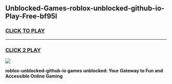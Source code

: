 
## Unblocked-Games-roblox-unblocked-github-io-Play-Free-bf95l
<h3>
<a href="https://premium76.site?title=roblox-unblocked-github-io&ref=09A">CLICK TO PLAY</a></h3>
<hr>

<h3>
<a href="https://premium76.site?title=roblox-unblocked-github-io&ref=09A">CLICK 2 PLAY</a>
  
</h3>

<a href="https://premium76.site?title=roblox-unblocked-github-io&ref=09A"><img src="https://clearcache.store/games.png"></a>


**roblox-unblocked-github-io games unblocked: Your Gateway to Fun and Accessible Online Gaming**
